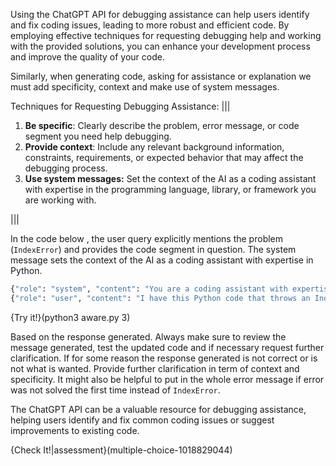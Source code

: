 Using the ChatGPT API for debugging assistance can help users identify and fix coding issues, leading to more robust and efficient code. By employing effective techniques for requesting debugging help and working with the provided solutions, you can enhance your development process and improve the quality of your code.

Similarly, when generating code, asking for assistance or explanation we must add specificity, context and make use of system messages. 

Techniques for Requesting Debugging Assistance:
|||
1. **Be specific**: Clearly describe the problem, error message, or code segment you need help debugging.
2. **Provide context**: Include any relevant background information, constraints, requirements, or expected behavior that may affect the debugging process.
3. **Use system messages:** Set the context of the AI as a coding assistant with expertise in the programming language, library, or framework you are working with.
 
|||


In the code below , the user query explicitly mentions the problem (`IndexError`) and provides the code segment in question. The system message sets the context of the AI as a coding assistant with expertise in Python.

```python
{"role": "system", "content": "You are a coding assistant with expertise in Python."},
{"role": "user", "content": "I have this Python code that throws an IndexError: `def get_element(lst, index): return lst[index]`. Can you help me understand the issue and suggest a fix?"}
```
{Try it!}(python3 aware.py 3)

Based on the response generated. Always make sure to review the message generated, test the updated code and if necessary request further clarification. If for some reason the response generated is not correct or is not what is wanted. Provide further clarification in term  of context and specificity. It might also be helpful to put in the whole error message if error was not solved the first time instead of `IndexError`. 


The ChatGPT API can be a valuable resource for debugging assistance, helping users identify and fix common coding issues or suggest improvements to existing code. 

{Check It!|assessment}(multiple-choice-1018829044)
